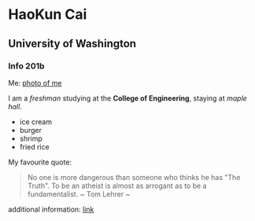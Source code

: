 # HaoKun Cai
## University of Washington
### Info 201b

Me:
[photo of me](https://github.com/megakun/lab1_exercise/blob/master/images/F1020010.JPG)

I am a *freshman* studying at the **College of Engineering**, staying at *maple hall*.

- ice cream
- burger
- shrimp
- fried rice

My favourite quote:

>No one is more dangerous than someone who thinks he has "The Truth". To be an atheist is almost as arrogant as to be a fundamentalist.
~ Tom Lehrer ~

additional information: [link](https://en.wikiquote.org/wiki/Main_Page)
